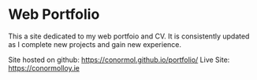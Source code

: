 # Web Portfolio

This a site dedicated to my web portfoio and CV. It is consistently updated as I complete new projects and gain new experience. 

Site hosted on github: https://conormol.github.io/portfolio/
Live Site: https://conormolloy.ie
